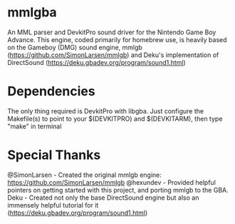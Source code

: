 # mmlgba
An MML parser and DevkitPro sound driver for the Nintendo Game Boy Advance. This engine, coded primarily for homebrew use, is heavily based on the Gameboy (DMG) sound engine, mmlgb (https://github.com/SimonLarsen/mmlgb) and Deku's implementation of DirectSound (https://deku.gbadev.org/program/sound1.html)

# Dependencies
The only thing required is DevkitPro with libgba. Just configure the Makefile(s) to point to your $(DEVKITPRO) and $(DEVKITARM), then type "make" in terminal

# Special Thanks
@SimonLarsen - Created the original mmlgb engine: https://github.com/SimonLarsen/mmlgb
@hexundev - Provided helpful pointers on getting started with this project, and porting mmlgb to the GBA.
Deku - Created not only the base DirectSound engine but also an immensely helpful tutorial for it (https://deku.gbadev.org/program/sound1.html)
